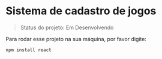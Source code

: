 <h1> Sistema de cadastro de jogos </h1>

> Status do projeto: Em Desenvolvendo

Para rodar esse projeto na sua máquina, por favor digite:

```
npm install react
```
